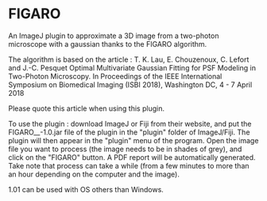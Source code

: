 # FIGARO
An ImageJ plugin to approximate a 3D image from a two-photon microscope with a gaussian thanks to the FIGARO algorithm.
 
The algorithm is based on the article : 
T. K. Lau, E. Chouzenoux, C. Lefort and J.-C. Pesquet 
Optimal Multivariate Gaussian Fitting for PSF Modeling in Two-Photon Microscopy. In Proceedings of the IEEE International Symposium on Biomedical Imaging (ISBI 2018), Washington DC, 4 - 7 April 2018

Please quote this article when using this plugin.
 
To use the plugin : download ImageJ or Fiji from their website, and put the FIGARO__-1.0.jar file of the plugin in the "plugin" folder of ImageJ/Fiji. The plugin will then appear in the "plugin" menu of the program. Open the image file you want to process (the image needs to be in shades of grey), and click on the "FIGARO" button. A PDF report will be automatically generated. Take note that process can take a while (from a few minutes to more than an hour depending on the computer and the image). 

1.01 can be used with OS others than Windows.
